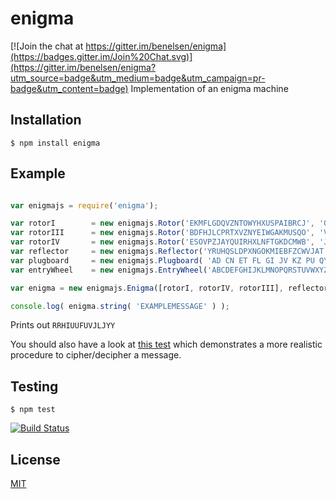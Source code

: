 # enigma

[![Join the chat at https://gitter.im/benelsen/enigma](https://badges.gitter.im/Join%20Chat.svg)](https://gitter.im/benelsen/enigma?utm_source=badge&utm_medium=badge&utm_campaign=pr-badge&utm_content=badge)
  Implementation of an enigma machine

## Installation

    $ npm install enigma

## Example

```js

var enigmajs = require('enigma');

var rotorI        = new enigmajs.Rotor('EKMFLGDQVZNTOWYHXUSPAIBRCJ', 'Q');
var rotorIII      = new enigmajs.Rotor('BDFHJLCPRTXVZNYEIWGAKMUSQO', 'V');
var rotorIV       = new enigmajs.Rotor('ESOVPZJAYQUIRHXLNFTGKDCMWB', 'J');
var reflector     = new enigmajs.Reflector('YRUHQSLDPXNGOKMIEBFZCWVJAT');
var plugboard     = new enigmajs.Plugboard( 'AD CN ET FL GI JV KZ PU QY WX' );
var entryWheel    = new enigmajs.EntryWheel('ABCDEFGHIJKLMNOPQRSTUVWXYZ');

var enigma = new enigmajs.Enigma([rotorI, rotorIV, rotorIII], reflector, plugboard, entryWheel);

console.log( enigma.string( 'EXAMPLEMESSAGE' ) );
```
Prints out `RRHIUUFUVJLJYY`

You should also have a look at [this test](test/enigma-realmessage.js) which demonstrates a more realistic procedure to cipher/decipher a message.

## Testing

    $ npm test

  [![Build Status](https://travis-ci.org/benelsen/enigma.png?branch=master)](https://travis-ci.org/benelsen/enigma)

## License

[MIT](LICENSE)
